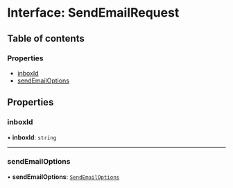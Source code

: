 # Interface: SendEmailRequest

## Table of contents

### Properties

- [inboxId](SendEmailRequest.md#inboxid)
- [sendEmailOptions](SendEmailRequest.md#sendemailoptions)

## Properties

### inboxId

• **inboxId**: `string`

___

### sendEmailOptions

• **sendEmailOptions**: [`SendEmailOptions`](SendEmailOptions.md)
